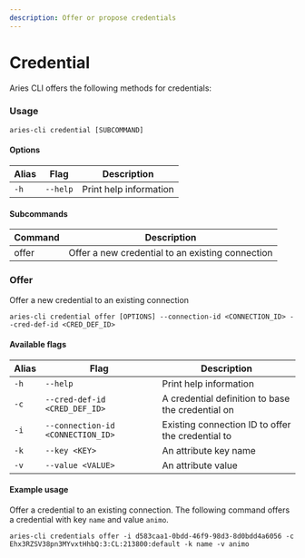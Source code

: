 ```yaml
---
description: Offer or propose credentials
---
```


# Credential

Aries CLI offers the following methods for credentials:

### Usage

```
aries-cli credential [SUBCOMMAND]
```

#### Options

| Alias | Flag     | Description            |
| ----- | -------- | ---------------------- |
| `-h`  | `--help` | Print help information |

#### Subcommands

| Command | Description                                      |
| ------- | ------------------------------------------------ |
| offer   | Offer a new credential to an existing connection |

### Offer

Offer a new credential to an existing connection

```
aries-cli credential offer [OPTIONS] --connection-id <CONNECTION_ID> --cred-def-id <CRED_DEF_ID>
```

#### Available flags

| Alias | Flag                              | Description                                       |
| ----- | --------------------------------- | ------------------------------------------------- |
| `-h`  | `--help`                          | Print help information                            |
| `-c`  | `--cred-def-id <CRED_DEF_ID>`     | A credential definition to base the credential on |
| `-i`  | `--connection-id <CONNECTION_ID>` | Existing connection ID to offer the credential to |
| `-k`  | `--key <KEY>`                     | An attribute key name                             |
| `-v`  | `--value <VALUE>`                 | An attribute value                                |

#### Example usage

Offer a credential to an existing connection. The following command offers a credential with key `name` and value `animo`.

```
aries-cli credentials offer -i d583caa1-0bdd-46f9-98d3-8d0bdd4a6056 -c Ehx3RZSV38pn3MYvxtHhbQ:3:CL:213800:default -k name -v animo
```
